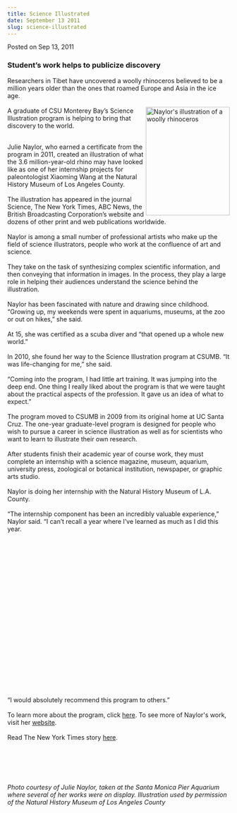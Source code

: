 ```yaml
---
title: Science Illustrated
date: September 13 2011
slug: science-illustrated
---
```


 



<span class="date">Posted on Sep 13, 2011    </span>
<h3>Student&#x2019;s work helps to publicize discovery</h3>
<p>Researchers in Tibet have uncovered a woolly rhinoceros believed
to be a million years older than the ones that roamed Europe and
Asia in the ice age.<br>
<br>
<img alt="Naylor&apos;s illustration of a woolly rhinoceros" src="https://news.csumb.edu/sites/default/files/65/attachments/news/images/06obox1-articleinline_0.jpg" style="float:right; width:190px; height:246px">A graduate of CSU
Monterey Bay&#x2019;s Science Illustration program is helping to bring
that discovery to the world.</img></br></br></p>
<p>Julie Naylor, who earned a certificate from the program in 2011,
created an illustration of what the 3.6 million-year-old rhino may
have looked like as one of her internship projects for
paleontologist Xiaoming Wang at the Natural History Museum of Los
Angeles County.<br>
<br>
The illustration has appeared in the journal Science, The New York
Times, ABC News, the British Broadcasting Corporation&#x2019;s website and
dozens of other print and web publications worldwide.<br>
<br>
Naylor is among a small number of professional artists who make up
the field of science illustrators, people who work at the
confluence of art and science.<br>
<br>
They take on the task of synthesizing complex scientific
information, and then conveying that information in images. In the
process, they play a large role in helping their audiences
understand the science behind the illustration.<br>
<br>
Naylor has been fascinated with nature and drawing since childhood.
&#x201C;Growing up, my weekends were spent in aquariums, museums, at the
zoo or out on hikes,&#x201D; she said.<br>
<br>
At 15, she was certified as a scuba diver and &#x201C;that opened up a
whole new world.&#x201D;<br>
<br>
In 2010, she found her way to the Science Illustration program at
CSUMB. &#x201C;It was life-changing for me,&#x201D; she said.<br>
<br>
&#x201C;Coming into the program, I had little art training. It was jumping
into the deep end. One thing I really liked about the program is
that we were taught about the practical aspects of the profession.
It gave us an idea of what to expect.&#x201D;<br>
<br>
The program moved to CSUMB in 2009 from its original home at UC
Santa Cruz. The one-year graduate-level program is designed for
people who wish to pursue a career in science illustration as well
as for scientists who want to learn to illustrate their own
research.<br>
<br>
After students finish their academic year of course work, they must
complete an internship with a science magazine, museum, aquarium,
university press, zoological or botanical institution, newspaper,
or graphic arts studio.<br>
<br>
Naylor is doing her internship with the Natural History Museum of
L.A. County.<br>
<br>
&#x201C;The internship component has been an incredibly valuable
experience,&#x201D; Naylor said. &#x201C;I can&#x2019;t recall a year where I&#x2019;ve learned
as much as I did this year.</br></br></br></br></br></br></br></br></br></br></br></br></br></br></br></br></br></br></br></br></br></br></p>
<p>&#x201C;I would absolutely recommend this program to others.&#x201D;<br>
<br>
To learn more about the program, click <a href="https://scienceillustration.org/" rel="nofollow">here</a>. To see
more of Naylor&apos;s work, visit her <a href="https://jnaylorillustration.com" rel="nofollow">website</a>.<br>
<br>
Read The New York Times story&#xA0;<a href="https://www.nytimes.com/2011/09/06/science/06rhino.html?emc=eta1" rel="nofollow">here</a>.</br></br></br></br></p>
<p class="small">&#xA0;</p>
<p class="small"><em>Photo courtesy of Julie Naylor, taken at the
Santa Monica Pier Aquarium where several of her works were on
display. Illustration used by permission of the Natural History
Museum of Los Angeles County</em></p>
<p>&#xA0;</p>
<p><br>
&#xA0;</br></p>





 
